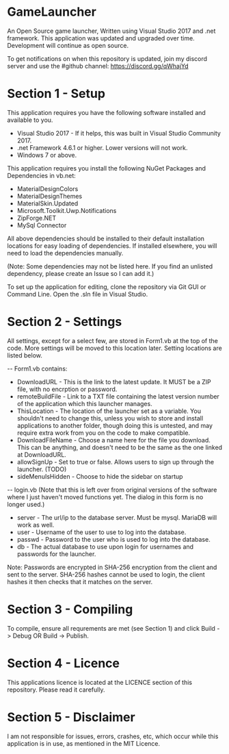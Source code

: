 # GameLauncher
An Open Source game launcher, Written using Visual Studio 2017 and .net framework.
This application was updated and upgraded over time. Development will continue as open source.

To get notifications on when this repository is updated, join my discord server and use the #github channel: https://discord.gg/qWhajYd

# Section 1 - Setup
This application requires you have the following software installed and available to you.
* Visual Studio 2017 - If it helps, this was built in Visual Studio Community 2017.
* .net Framework 4.6.1 or higher. Lower versions will not work.
* Windows 7 or above.

This application requires you install the following NuGet Packages and Dependencies in vb.net: 
* MaterialDesignColors
* MaterialDesignThemes
* MaterialSkin.Updated
* Microsoft.Toolkit.Uwp.Notifications
* ZipForge.NET
* MySql Connector

All above dependencies should be installed to their default installation locations for easy loading of dependencies. If installed elsewhere, you will need to load the dependencies manually.

(Note: Some dependencies may not be listed here. If you find an unlisted dependency, please create an Issue so I can add it.)

To set up the application for editing, clone the repository via Git GUI or Command Line. Open the .sln file in Visual Studio.

# Section 2 - Settings
All settings, except for a select few, are stored in Form1.vb at the top of the code. More settings will be moved to this location later.
Setting locations are listed below.

-- Form1.vb contains: 
* DownloadURL - This is the link to the latest update. It MUST be a ZIP file, with no encrption or password.
* remoteBuildFile - Link to a TXT file containing the latest version number of the application which this launcher manages.
* ThisLocation - The location of the launcher set as a variable. You shouldn't need to change this, unless you wish to store and install applications to another folder, though doing this is untested, and may require extra work from you on the code to make compatible.
* DownloadFileName - Choose a name here for the file you download. This can be anything, and doesn't need to be the same as the one linked at DownloadURL.
* allowSignUp - Set to true or false. Allows users to sign up through the launcher. (TODO)
* sideMenuIsHidden - Choose to hide the sidebar on startup

-- login.vb
(Note that this is left over from original versions of the software where I just haven't moved functions yet. The dialog in this form is no longer used.)

* server - The url/ip to the database server. Must be mysql. MariaDB will work as well.
* user - Username of the user to use to log into the database.
* passwd - Password to the user who is used to log into the database.
* db - The actual database to use upon login for usernames and passwords for the launcher.

Note: Passwords are encrypted in SHA-256 encryption from the client and sent to the server. SHA-256 hashes cannot be used to login, the client hashes it then checks that it matches on the server.

# Section 3 - Compiling
To compile, ensure all requrements are met (see Section 1) and click Build -> Debug OR Build -> Publish.

# Section 4 - Licence
This applications licence is located at the LICENCE section of this repository. Please read it carefully.

# Section 5 - Disclaimer
I am not responsible for issues, errors, crashes, etc, which occur while this application is in use, as mentioned in the MIT Licence.
